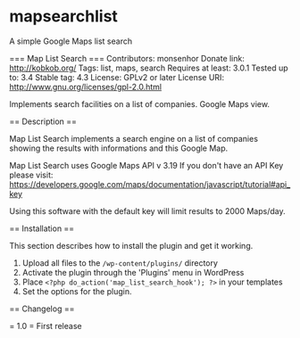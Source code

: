 # mapsearchlist
A simple Google Maps list search

=== Map List Search ===
Contributors: monsenhor
Donate link: http://kobkob.org/
Tags: list, maps, search
Requires at least: 3.0.1
Tested up to: 3.4
Stable tag: 4.3
License: GPLv2 or later
License URI: http://www.gnu.org/licenses/gpl-2.0.html

Implements search facilities on a list of companies. Google Maps view.

== Description ==

Map List Search implements a search engine on a list of companies showing
the results with informations and this Google Map.

Map List Search uses Google Maps API v 3.19
If you don't have an API Key please visit:
https://developers.google.com/maps/documentation/javascript/tutorial#api_key

Using this software with the default key will limit results to 2000 Maps/day.

== Installation ==

This section describes how to install the plugin and get it working.

1. Upload all files to the `/wp-content/plugins/` directory
1. Activate the plugin through the 'Plugins' menu in WordPress
1. Place `<?php do_action('map_list_search_hook'); ?>` in your templates
1. Set the options for the plugin.

== Changelog ==

= 1.0 =
First release
